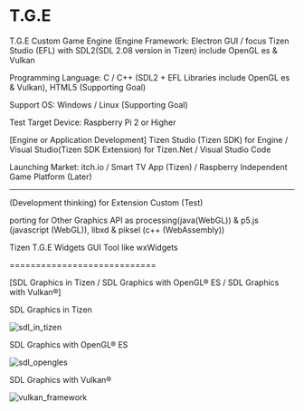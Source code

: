 # T.G.E
T.G.E Custom Game Engine (Engine Framework:  Electron GUI / focus Tizen Studio (EFL) with SDL2(SDL 2.08 version in Tizen) include OpenGL es & Vulkan

Programming Language: C / C++ (SDL2 + EFL Libraries include OpenGL es & Vulkan), HTML5 (Supporting Goal)

Support OS: Windows / Linux (Supporting Goal)

Test Target Device: Raspberry Pi 2 or Higher

[Engine or Application Development]
Tizen Studio (Tizen SDK) for Engine / Visual Studio(Tizen SDK Extension) for Tizen.Net / Visual Studio Code

Launching Market: itch.io / Smart TV App (Tizen) / Raspberry Independent Game Platform (Later)

---------------------------------

(Development thinking) for Extension Custom (Test)

porting for Other Graphics API as processing(java(WebGL)) & p5.js (javascript (WebGL)), libxd & piksel (c++ (WebAssembly))

Tizen T.G.E Widgets GUI Tool like wxWidgets

============================

[SDL Graphics in Tizen / SDL Graphics with OpenGL® ES / SDL Graphics with Vulkan®]

SDL Graphics in Tizen

![sdl_in_tizen](https://user-images.githubusercontent.com/14072045/218259771-e1c3d4fc-2776-446e-96bd-a97df22ce4d0.png)

SDL Graphics with OpenGL® ES

![sdl_opengles](https://user-images.githubusercontent.com/14072045/218259776-f2301461-8558-43a7-b724-8cb20758cdd7.png)

SDL Graphics with Vulkan®

![vulkan_framework](https://user-images.githubusercontent.com/14072045/218259801-df2c5650-9c93-4730-9447-ab6f1c67fd99.png)

